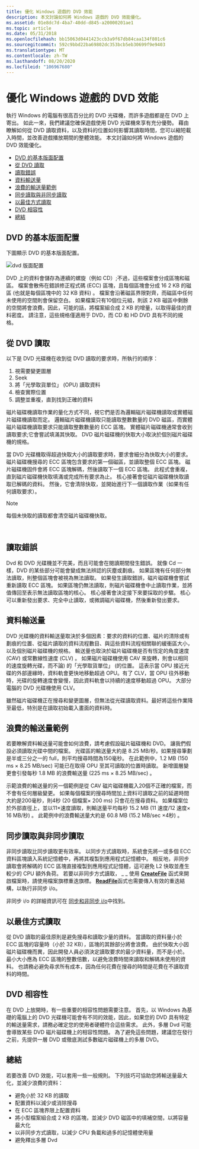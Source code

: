 ```yaml
---
title: 優化 Windows 遊戲的 DVD 效能
description: 本文討論如何將 Windows 遊戲的 DVD 效能優化。
ms.assetid: 01e8dc7d-4ba7-40dd-d845-a20000201ae1
ms.topic: article
ms.date: 05/31/2018
ms.openlocfilehash: bb15063d0441423ccb3a9f67db84caa134f801c6
ms.sourcegitcommit: 592c9bbd22ba69802dc353bcb5eb30699f9e9403
ms.translationtype: MT
ms.contentlocale: zh-TW
ms.lasthandoff: 08/20/2020
ms.locfileid: "106967680"
---
```

# <a name="optimizing-dvd-performance-for-windows-games"></a>優化 Windows 遊戲的 DVD 效能

執行 Windows 的電腦有很高百分比的 DVD 光碟機，而許多遊戲都是在 DVD 上寄出。 如此一來，我們建議您確保遊戲使用 DVD 光碟機來享有充分優勢。 藉由瞭解如何從 DVD 讀取資料，以及資料的位置如何影響其讀取時間，您可以縮短載入時間，並改善遊戲播放期間的整體效能。 本文討論如何將 Windows 遊戲的 DVD 效能優化。

-   [DVD 的基本版面配置](#basic-layout-of-a-dvd)
-   [從 DVD 讀取](#reading-from-a-dvd)
-   [讀取錯誤](#reading-errors)
-   [資料輸送量](#data-throughput)
-   [浪費的輸送量範例](#examples-of-wasted-throughput)
-   [同步讀取與非同步讀取](#reading-synchronously-vs-asynchronously)
-   [以最佳方式讀取](#reading-optimally)
-   [DVD 相容性](#dvd-compatibility)
-   [總結](#summary)

## <a name="basic-layout-of-a-dvd"></a>DVD 的基本版面配置

下圖顯示 DVD 的基本版面配置。

![dvd 版面配置](images/dvdsector.png)

DVD 上的資料會儲存為連續的螺旋（例如 CD）;不過，這些檔案會分成區塊和磁區。 檔案會散佈在錯誤修正程式碼 (ECC) 區塊，且每個區塊會分成 16 2 KB 的磁區 (也就是每個區塊中的 32 KB 資料) 。 檔案會沿著磁區界限對齊，而磁區中任何未使用的空間則會保留空白。 如果檔案只有10個位元組，則該 2 KB 磁區中剩餘的空間將會浪費。因此，可能的話，將檔案組合成 2 KB 的增量，以取得最佳的資料密度。 請注意，這些規格僅適用于 DVD，而 CD 和 HD DVD 具有不同的規格。

## <a name="reading-from-a-dvd"></a>從 DVD 讀取

以下是 DVD 光碟機在收到從 DVD 讀取的要求時，所執行的順序：

1.  視需要變更圖層
2.  Seek
3.  將「光學取貨單位」 (OPU) 讀取資料
4.  檢查實際位置
5.  調整並重複，直到找到正確的資料

磁片磁碟機讀取作業的量化方式不同，視它們是否為邏輯磁片磁碟機讀取或實體磁片磁碟機讀取而定。 邏輯磁片磁碟機讀取只能讀取整數數量的 DVD 磁區，而實體磁片磁碟機讀取要求只能讀取整數數量的 ECC 區塊。 實體磁片磁碟機通常會收到讀取要求;它會嘗試填滿其快取。 DVD 磁片磁碟機的快取大小取決於個別磁片磁碟機的規格。

當 DVD 光碟機取得超過快取大小的讀取要求時，要求會細分為快取大小的要求。 磁片磁碟機搜尋的 ECC 區塊包含要求的第一個磁區，並讀取整個 ECC 區塊。 磁片磁碟機固件會將 ECC 區塊解碼，然後讀取下一個 ECC 區塊。 此程式會重複，直到磁片磁碟機快取填滿或完成所有要求為止。 核心接著會從磁片磁碟機快取讀取已解碼的資料。 然後，它會清除快取，並開始進行下一個讀取作業（如果有任何讀取要求）。

> [!Note]  
> 每個未快取的讀取都會清空磁片磁碟機快取。

 

## <a name="reading-errors"></a>讀取錯誤

Dvd 和 DVD 光碟機並不完美，而且可能會在閱讀期間發生錯誤。 就像 Cd 一樣，DVD 的某些部分可能會變成無法辨認的灰塵或劃痕。 如果區塊有任何部分無法讀取，則整個區塊會被視為無法讀取。 如果發生讀取錯誤，磁片磁碟機會嘗試重新讀取 ECC 區塊。 如果區塊仍無法讀取，則磁片磁碟機會中止讀取作業，並將值傳回至表示無法讀取區塊的核心。 核心接著會決定接下來要採取的步驟。 核心可以重新發出要求、完全中止讀取，或微調磁片磁碟機，然後重新發出要求。

## <a name="data-throughput"></a>資料輸送量

DVD 光碟機的資料輸送量取決於多個因素：要求的資料的位置、磁片的清除或有劃痕的位置、從磁片讀取的資料流程數目、與這些資料流程相關聯的緩衝區大小，以及個別磁片磁碟機的規格。 輸送量也取決於磁片磁碟機是否有恆定的角度速度 (CAV) 或常數線性速度 (CLV) 。 如果磁片磁碟機使用 CAV 來旋轉，則會以相同的速度旋轉光碟，而不論) 的「光學取貨單位」 (的位置。 這表示當 OPU 接近光碟的外部邊緣時，資料軌會更快地移動超過 OPU。有了 CLV，當 OPU 往外移動時，光碟的旋轉速度會變慢，因此資料軌會以持續的速度移動超過 OPU。 大部分電腦的 DVD 光碟機使用 CLV。

雖然磁片磁碟機正在搜尋和變更圖層，但無法從光碟讀取資料。最好將這些作業降至最低，特別是在讀取初始載入畫面的資料時。

## <a name="examples-of-wasted-throughput"></a>浪費的輸送量範例

若要瞭解資料輸送量可能會如何浪費，請考慮假設磁片磁碟機和 DVD。 讓我們假設必須讀取光碟中間的檔案。 光碟區的輸送量大約是 8.25 MB/秒。如果搜尋筆劃是半或三分之一的 full，則平均搜尋時間為150毫秒。 在此範例中，1.2 MB (150 ms × 8.25 MB/sec) 可能已在取得 OPU 至其可讀取的位置時讀取。 新增圖層變更會引發每秒 1.8 MB 的浪費輸送量 (225 ms × 8.25 MB/sec) 。

示範浪費的輸送量的另一個範例是從 CAV 磁片磁碟機載入20個不正確的檔案，而不會有任何層級變更。 如果每個檔案的搜尋時間加上資料可讀取之前的延遲時間大約是200毫秒，則4秒 (20 個檔案× 200 ms) 只會花在搜尋資料。 如果檔案位於外部直徑上，並以11×速度讀取，則輸送量平均每秒 15.2 MB (11 速度/12 速度× 16 MB/秒) 。 此範例中的浪費輸送量大約是 60.8 MB (15.2 MB/sec ×4秒) 。

## <a name="reading-synchronously-vs-asynchronously"></a>同步讀取與非同步讀取

非同步讀取比同步讀取更有效率。 以同步方式讀取時，系統會先將一或多個 ECC 資料區塊讀入系統記憶體中，再將其複製到應用程式記憶體中。 相反地，非同步讀取會將解碼的 ECC 區塊直接複製到應用程式記憶體，這可避免 L2 快取並產生較少的 CPU 額外負荷。 若要以非同步方式讀取， \_ \_ 使用 [**CreateFile**](/windows/desktop/api/fileapi/nf-fileapi-createfilea) 函式來開啟檔案時，請使用檔案旗標重迭旗標。 [**ReadFile**](/windows/desktop/api/fileapi/nf-fileapi-readfile)函式也需要傳入有效的重迭結構，以執行非同步 i/o。

非同步 i/o 的詳細資訊可在 [同步和非同步 i/o](/windows/desktop/FileIO/synchronous-and-asynchronous-i-o)中找到。

## <a name="reading-optimally"></a>以最佳方式讀取

從 DVD 讀取的最佳原則是避免搜尋和讀取少量的資料。 當讀取的資料量小於 ECC 區塊的容量時（小於 32 KB），區塊的其餘部分將會浪費。 由於快取大小因磁片磁碟機而異，因此開發人員必須決定讀取要求的最少資料量，而不是小於。 最小大小應為 ECC 區塊的整數倍數，以避免浪費時間來讀取和解碼未使用的資料。 也請務必避免尋求所有成本，因為任何花費在搜尋的時間是花費在不讀取資料的時間。

## <a name="dvd-compatibility"></a>DVD 相容性

在 DVD 上放開時，有一些重要的相容性問題需要注意。 首先，以 Windows 為基礎的電腦上的 DVD 光碟機可能會有不同的效能，因此，如果您的 DVD 具有特定的輸送量需求，請務必確定您的使用者硬體符合這些需求。 此外，多層 Dvd 可能會導致某些 DVD 磁片磁碟機上的相容性問題。 為了避免這些問題，建議您在發行之前，先提供一層 DVD 或徹底測試多數磁片磁碟機上的多層 DVD。

## <a name="summary"></a>總結

若要改善 DVD 效能，可以套用一些一般規則。 下列技巧可協助您將輸送量最大化，並減少浪費的資料：

-   避免小於 32 KB 的讀取
-   配置資料以減少或消除搜尋
-   在 ECC 區塊界限上配置資料
-   將小型檔案組合成 2 KB 的區塊，並減少 DVD 磁區中的填補空間，以將容量最大化
-   以非同步方式讀取，以減少 CPU 負載和過多的記憶體使用量
-   避免釋出多層 Dvd

 

 